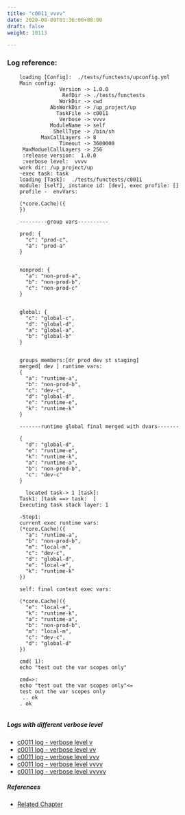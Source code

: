 ```yaml
---
title: "c0011_vvvv"
date: 2020-08-09T01:36:00+88:00
draft: false
weight: 10113

---
```


### Log reference: <no value>

```
    loading [Config]:  ./tests/functests/upconfig.yml
    Main config:
                 Version -> 1.0.0
                  RefDir -> ./tests/functests
                 WorkDir -> cwd
              AbsWorkDir -> /up_project/up
                TaskFile -> c0011
                 Verbose -> vvvv
              ModuleName -> self
               ShellType -> /bin/sh
           MaxCallLayers -> 8
                 Timeout -> 3600000
     MaxModuelCallLayers -> 256
     :release version:  1.0.0
     :verbose level:  vvvv
    work dir: /up_project/up
    -exec task: task
    loading [Task]:  ./tests/functests/c0011
    module: [self], instance id: [dev], exec profile: []
    profile -  envVars:
    
    (*core.Cache)({
    })
    
    ---------group vars----------
    
    prod: {
      "c": "prod-c",
      "a": "prod-a"
    }
    
    
    nonprod: {
      "a": "non-prod-a",
      "b": "non-prod-b",
      "c": "non-prod-c"
    }
    
    
    global: {
      "c": "global-c",
      "d": "global-d",
      "a": "global-a",
      "b": "global-b"
    }
    
    
    groups members:[dr prod dev st staging]
    merged[ dev ] runtime vars:
    {
      "a": "runtime-a",
      "b": "non-prod-b",
      "c": "dev-c",
      "d": "global-d",
      "e": "runtime-e",
      "k": "runtime-k"
    }
    
    -------runtime global final merged with dvars-------
    
    {
      "d": "global-d",
      "e": "runtime-e",
      "k": "runtime-k",
      "a": "runtime-a",
      "b": "non-prod-b",
      "c": "dev-c"
    }
    
      located task-> 1 [task]: 
    Task1: [task ==> task:  ]
    Executing task stack layer: 1
    
    -Step1:
    current exec runtime vars:
    (*core.Cache)({
      "a": "runtime-a",
      "b": "non-prod-b",
      "m": "local-m",
      "c": "dev-c",
      "d": "global-d",
      "e": "local-e",
      "k": "runtime-k"
    })
    
    self: final context exec vars:
    
    (*core.Cache)({
      "e": "local-e",
      "k": "runtime-k",
      "a": "runtime-a",
      "b": "non-prod-b",
      "m": "local-m",
      "c": "dev-c",
      "d": "global-d"
    })
    
    cmd( 1):
    echo "test out the var scopes only"
    
    cmd=>:
    echo "test out the var scopes only"<=
    test out the var scopes only
     .. ok
    . ok
    
```

##### Logs with different verbose level
* [c0011 log - verbose level v](../../logs/c0011_v)
* [c0011 log - verbose level vv](../../logs/c0011_vv)
* [c0011 log - verbose level vvv](../../logs/c0011_vvv)
* [c0011 log - verbose level vvvv](../../logs/c0011_vvvv)
* [c0011 log - verbose level vvvvv](../../logs/c0011_vvvvv)

##### References
* [Related Chapter](../../scope/c0011)

